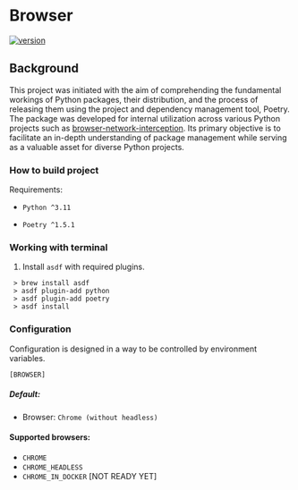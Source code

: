 # Browser

[![version](https://img.shields.io/pypi/v/browser-hz)](https://pypi.org/project/browser-hz/)

## Background

This project was initiated with the aim of comprehending the fundamental workings of Python packages, their
distribution, and the process of releasing them using the project and dependency management tool, Poetry.
The package was developed for internal utilization across various Python projects such
as [browser-network-interception](https://github.com/hubzaj/browser-network-interception).
Its primary objective is to facilitate an in-depth understanding of package management while serving as a valuable asset
for diverse Python projects.

### How to build project

Requirements:

-     Python ^3.11
-     Poetry ^1.5.1

### Working with terminal

1. Install `asdf` with required plugins.

 ```
  > brew install asdf
  > asdf plugin-add python
  > asdf plugin-add poetry
  > asdf install
 ```

### Configuration

Configuration is designed in a way to be controlled by environment variables.

    [BROWSER]

##### Default:

* Browser: `Chrome (without headless)`

#### Supported browsers:

* `CHROME`
* `CHROME_HEADLESS`
* `CHROME_IN_DOCKER` [NOT READY YET]


